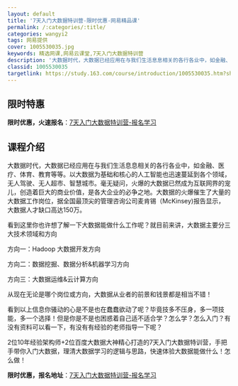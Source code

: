 ```yaml
---
layout: default
title: '7天入门大数据特训营-限时优惠-网易精品课'
permalink: /:categories/:title/
categories: wangyi2
tags: 网易提供
cover: 1005530035.jpg
keywords: 精选网课,网易云课堂,7天入门大数据特训营
description: '大数据时代，大数据已经应用在与我们生活息息相关的各行各业中，如金融、医疗、体育、教育等等。以大数据为基础和核心的人工智能'
classid: 1005530035
targetlink: https://study.163.com/course/introduction/1005530035.htm?share=1&shareId=1025206652&utm_campaign=share&utm_medium=iphoneShare&utm_source=&utm_u=1025206652
---
```


## 限时特惠

**限时优惠，火速报名**：[7天入门大数据特训营-报名学习](https://study.163.com/course/introduction/1005530035.htm?share=1&shareId=1025206652&utm_campaign=share&utm_medium=iphoneShare&utm_source=&utm_u=1025206652)

## 课程介绍

大数据时代，大数据已经应用在与我们生活息息相关的各行各业中，如金融、医疗、体育、教育等等。以大数据为基础和核心的人工智能也迅速蔓延到各个领域，无人驾驶、无人超市、智慧城市。毫无疑问，火爆的大数据已然成为互联网界的宠儿，创造着巨大的商业价值，是各大企业的必争之地。大数据的火爆催生了大量的大数据工作岗位，据全国最顶尖的管理咨询公司麦肯锡（McKinsey)报告显示，大数据人才缺口高达150万。



看到这里你也许想了解一下大数据能做什么工作呢？就目前来讲，大数据主要分三大技术领域和方向



方向一：Hadoop 大数据开发方向



方向二：数据挖掘、数据分析&机器学习方向



方向三：大数据运维&云计算方向



从现在无论是哪个岗位或方向，大数据从业者的前景和钱景都是相当不错！



看到以上信息你骚动的心是不是也在蠢蠢欲动了呢？毕竟技多不压身，多一项技能，多一个选择！但是你是不是也困惑着自己适不适合学？怎么学？怎么入门？有没有资料可以看一下，有没有有经验的老师指导一下呢？

 

2位10年经验架构师+2位百度大数据大神精心打造的7天入门大数据特训营，手把手带你入门大数据，理清大数据学习的逻辑与思路，快速体验大数据能做什么！怎么做！

**限时优惠，报名地址**：[7天入门大数据特训营-报名学习](https://study.163.com/course/introduction/1005530035.htm?share=1&shareId=1025206652&utm_campaign=share&utm_medium=iphoneShare&utm_source=&utm_u=1025206652)

